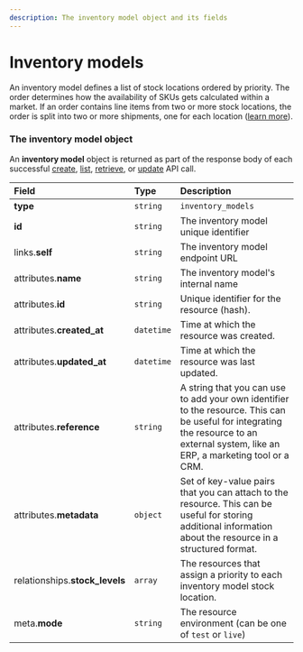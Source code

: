 ```yaml
---
description: The inventory model object and its fields
---
```


# Inventory models

An inventory model defines a list of stock locations ordered by priority.
The order determines how the availability of SKUs gets calculated within a market.
If an order contains line items from two or more stock locations, the order is split into two or more shipments, one for each location ([learn more](https://commercelayer.io/glossary/inventory_model/)).


### The inventory model object

An **inventory model** object is returned as part of the response body of each successful
[create](https://docs.commercelayer.io/api/resources/inventory_models/create_inventory_model),
[list](https://docs.commercelayer.io/api/resources/inventory_models/list_inventory_models),
[retrieve](https://docs.commercelayer.io/api/resources/inventory_models/retrieve_inventory_model),
or [update](https://docs.commercelayer.io/api/resources/inventory_models/update_inventory_model) API call.

| Field | Type | Description |
| :--- | :--- | :--- |
| **type** | `string` | `inventory_models` |
| **id** | `string` | The inventory model unique identifier |
| links.**self** | `string` | The inventory model endpoint URL |
| attributes.**name** | `string` | The inventory model's internal name |
| attributes.**id** | `string` | Unique identifier for the resource (hash). |
| attributes.**created_at** | `datetime` | Time at which the resource was created. |
| attributes.**updated_at** | `datetime` | Time at which the resource was last updated. |
| attributes.**reference** | `string` | A string that you can use to add your own identifier to the resource. This can be useful for integrating the resource to an external system, like an ERP, a marketing tool or a CRM. |
| attributes.**metadata** | `object` | Set of key-value pairs that you can attach to the resource. This can be useful for storing additional information about the resource in a structured format. |
| relationships.**stock_levels** | `array` | The resources that assign a priority to each inventory model stock location. |
| meta.**mode** | `string` | The resource environment \(can be one of `test` or `live`\) |
